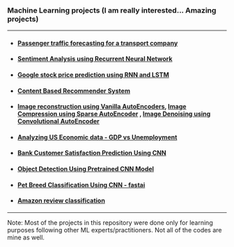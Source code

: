 ### Machine Learning projects  (I am really interested... Amazing projects)
---

- ####  [Passenger traffic forecasting for a transport company](https://github.com/sksoumik/machine-learning-projects/blob/master/Forecasting_traffic/timeseries_forecasting.ipynb)

- #### [Sentiment Analysis using Recurrent Neural Network](https://github.com/sksoumik/machine-learning-projects/blob/master/sentiment_analysis/SentimentAnalysis.ipynb)

- #### [Google stock price prediction using RNN and LSTM](https://github.com/sksoumik/machine-learning-projects/blob/master/stock_price_prediction/stock_price_prediction.ipynb)

- #### [Content Based Recommender System](https://github.com/sksoumik/machine-learning-projects/blob/master/recommnedation_system_content_based/movie_recommender.ipynb)

- #### [Image reconstruction using Vanilla AutoEncoders](https://github.com/sksoumik/machine-learning-projects/blob/master/autoencoders_fashion_mnist/image_reconstruction_autoencoder.ipynb), [Image Compression using Sparse AutoEncoder](https://github.com/sksoumik/machine-learning-projects/blob/master/autoencoders_fashion_mnist/image_compression_sparse_autoencoder.ipynb) , [Image Denoising using Convolutional AutoEncoder](https://github.com/sksoumik/machine-learning-projects/blob/master/autoencoders_fashion_mnist/image_denoising_convolutional_autoencoder.ipynb)

- #### [Analyzing US Economic data - GDP vs Unemployment](https://github.com/sksoumik/machine-learning-projects/tree/master/analyzing_US_economic_data)

- #### [Bank Customer Satisfaction Prediction Using CNN](https://github.com/sksoumik/machine-learning-projects/tree/master/bank_customer_satisfaction_prediction_using_CNN)

- #### [Object Detection Using Pretrained CNN Model](https://github.com/sksoumik/machine-learning-projects/tree/master/object_detection_using_pretrained_cnn_model)

- #### [Pet Breed Classification Using CNN - fastai](https://github.com/sksoumik/machine-learning-projects/blob/master/pet_breed_classification_cnn_fastai/fastai_image_classification_pets.ipynb)

- #### [Amazon review classification](https://github.com/sksoumik/machine-learning-projects/blob/master/amazon_review_classification_nlp.ipynb)


---

Note: Most of the projects in this repository were done only for learning purposes following other ML experts/practitioners. Not all of the codes are mine as well. 
